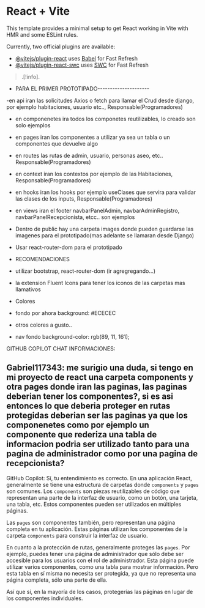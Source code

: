 # React + Vite

This template provides a minimal setup to get React working in Vite with HMR and some ESLint rules.

Currently, two official plugins are available:

- [@vitejs/plugin-react](https://github.com/vitejs/vite-plugin-react/blob/main/packages/plugin-react/README.md) uses [Babel](https://babeljs.io/) for Fast Refresh
- [@vitejs/plugin-react-swc](https://github.com/vitejs/vite-plugin-react-swc) uses [SWC](https://swc.rs/) for Fast Refresh

> .[!info].
- PARA EL PRIMER PROTOTIPADO---------------------

-en api iran las solicitudes Axios o fetch para llamar el Crud desde django, por ejemplo habitaciones, usuario etc.., Responsable(Programadores)

- en componenetes ira todos los componetes reutilizables, lo creado son solo ejemplos 
- en pages iran los componentes a utilizar ya sea un tabla o un componentes que devuelve algo
- en routes las rutas de admin, usuario, personas aseo, etc.. Responsable(Programadores)
- en context iran los contextos por ejemplo de las Habitaciones, Responsable(Programadores)

- en hooks iran los hooks por ejemplo useClases que servira para validar las clases de los inputs, Responsable(Programadores)
- en views iran el footer navbarPanelAdmin, navbarAdminRegistro, navbarPanelRecepcionista, etcc.. son ejemplos
- Dentro de public hay una carpeta images donde pueden guardarse las imagenes para el prototipado(mas adelante se llamaran desde Django)

- Usar react-router-dom para el prototipado

- RECOMENDACIONES
- utilizar bootstrap, react-router-dom (ir agregregando...)
- la extension Fluent Icons para tener los iconos de las carpetas mas llamativos

- Colores
- fondo por ahora background: #ECECEC
- otros colores a gusto..
- nav fondo  background-color: rgb(89, 11, 161);



GITHUB COPILOT CHAT INFORMACIONES:

Gabriel117343: me surigio una duda, si tengo en mi proyecto de react una carpeta components y otra pages donde iran las paginas, las paginas deberian tener los componentes?, si es asi entonces lo que deberia proteger en rutas protegidas deberian ser las paginas ya que los componenetes como por ejemplo un componente que rederiza una tabla de informacion podria ser utilizado tanto para una pagina de administrador como por una pagina de recepcionista?
----------------------------------------
GitHub Copilot: Sí, tu entendimiento es correcto. En una aplicación React, generalmente se tiene una estructura de carpetas donde `components` y `pages` son comunes. 
Los `components` son piezas reutilizables de código que representan una parte de la interfaz de usuario, como un botón, una tarjeta, una tabla, etc. Estos componentes pueden ser utilizados en múltiples páginas.

Las `pages` son componentes también, pero representan una página completa en tu aplicación. Estas páginas utilizan los componentes de la carpeta `components` para construir la interfaz de usuario.

En cuanto a la protección de rutas, generalmente proteges las `pages`. Por ejemplo, puedes tener una página de administrador que sólo debe ser accesible para los usuarios con el rol de administrador. Esta página puede utilizar varios componentes, como una tabla para mostrar información. Pero esta tabla en sí misma no necesita ser protegida, ya que no representa una página completa, sólo una parte de ella.

Así que sí, en la mayoría de los casos, protegerías las páginas en lugar de los componentes individuales.
